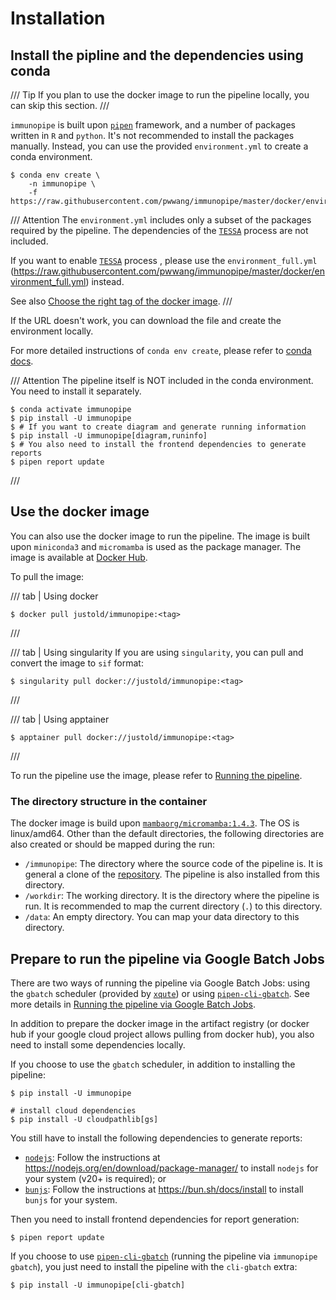 # Installation

## Install the pipline and the dependencies using conda

/// Tip
If you plan to use the docker image to run the pipeline locally, you can skip this section.
///

`immunopipe` is built upon [`pipen`](https://github.com/pwwang/pipen) framework, and a number of packages written in `R` and `python`. It's not recommended to install the packages manually. Instead, you can use the provided `environment.yml` to create a conda environment.

```shell
$ conda env create \
    -n immunopipe \
    -f https://raw.githubusercontent.com/pwwang/immunopipe/master/docker/environment.yml
```

/// Attention
The `environment.yml` includes only a subset of the packages required by the pipeline. The dependencies of the [`TESSA`](processes/TESSA.md) process are not included.

If you want to enable [`TESSA`](processes/TESSA.md) process , please use the `environment_full.yml` (<https://raw.githubusercontent.com/pwwang/immunopipe/master/docker/environment_full.yml>) instead.

See also [Choose the right tag of the docker image](running.md#choose-the-right-tag-of-the-docker-image).
///

If the URL doesn't work, you can download the file and create the environment locally.

For more detailed instructions of `conda env create`, please refer to [conda docs](https://docs.conda.io/projects/conda/en/latest/commands/env/create.html).

/// Attention
The pipeline itself is NOT included in the conda environment. You need to install it separately.

```shell
$ conda activate immunopipe
$ pip install -U immunopipe
$ # If you want to create diagram and generate running information
$ pip install -U immunopipe[diagram,runinfo]
$ # You also need to install the frontend dependencies to generate reports
$ pipen report update
```
///

## Use the docker image

You can also use the docker image to run the pipeline. The image is built upon `miniconda3` and `micromamba` is used as the package manager. The image is available at [Docker Hub](https://hub.docker.com/r/justold/immunopipe).

To pull the image:

/// tab | Using docker
```shell
$ docker pull justold/immunopipe:<tag>
```
///

/// tab | Using singularity
If you are using `singularity`, you can pull and convert the image to `sif` format:

```shell
$ singularity pull docker://justold/immunopipe:<tag>
```
///

/// tab | Using apptainer
```shell
$ apptainer pull docker://justold/immunopipe:<tag>
```
///

To run the pipeline use the image, please refer to [Running the pipeline](./running.md).


### The directory structure in the container

The docker image is build upon [`mambaorg/micromamba:1.4.3`][1]. The OS is linux/amd64. Other than the default directories, the following directories are also created or should be mapped during the run:

- `/immunopipe`: The directory where the source code of the pipeline is. It is general a clone of the [repository][2]. The pipeline is also installed from this directory.
- `/workdir`: The working directory. It is the directory where the pipeline is run. It is recommended to map the current directory (`.`) to this directory.
- `/data`: An empty directory. You can map your data directory to this directory.

## Prepare to run the pipeline via Google Batch Jobs

There are two ways of running the pipeline via Google Batch Jobs: using the `gbatch` scheduler (provided by [`xqute`][3]) or using [`pipen-cli-gbatch`][4]. See more details in [Running the pipeline via Google Batch Jobs](./running.md#run-the-pipeline-using-google-cloud-batch-jobs).

In addition to prepare the docker image in the artifact registry (or docker hub if your google cloud project allows pulling from docker hub), you also need to install some dependencies locally.

If you choose to use the `gbatch` scheduler, in addition to installing the pipeline:

```shell
$ pip install -U immunopipe

# install cloud dependencies
$ pip install -U cloudpathlib[gs]
```

You still have to install the following dependencies to generate reports:

- [`nodejs`](https://nodejs.org/): Follow the instructions at <https://nodejs.org/en/download/package-manager/> to install `nodejs` for your system (v20+ is required); or
- [`bunjs`](https://bun.sh/): Follow the instructions at <https://bun.sh/docs/install> to install `bunjs` for your system.

Then you need to install frontend dependencies for report generation:

```shell
$ pipen report update
```

If you choose to use [`pipen-cli-gbatch`][4] (running the pipeline via `immunopipe gbatch`), you just need to install the pipeline with the `cli-gbatch` extra:

```shell
$ pip install -U immunopipe[cli-gbatch]
```

[1]: https://hub.docker.com/layers/mambaorg/micromamba/1.4.3/images/sha256-0251b94151c021c85d3e4f4ffe1fc81c436f18e01337d3b367d0f7c76ee716ac?context=explore
[2]: https://github.com/pwwang/immunopipe
[3]: https://github.com/pwwang/xqute
[4]: https://github.com/pwwang/pipen-cli-gbatch
